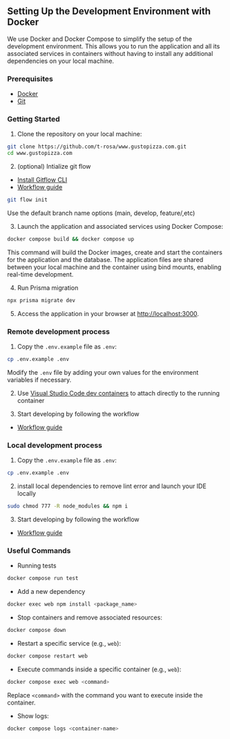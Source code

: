 ## Setting Up the Development Environment with Docker

We use Docker and Docker Compose to simplify the setup of the development environment. This allows you to run the application and all its associated services in containers without having to install any additional dependencies on your local machine.

### Prerequisites

- [Docker](https://docs.docker.com/get-docker/)
- [Git](https://git-scm.com/downloads)

### Getting Started

1. Clone the repository on your local machine:

```bash
git clone https://github.com/t-rosa/www.gustopizza.com.git
cd www.gustopizza.com
```

2. (optional) Intialize git flow

- [Install Gitflow CLI](http://danielkummer.github.io/git-flow-cheatsheet/)
- [Workflow guide](https://www.atlassian.com/git/tutorials/comparing-workflows/gitflow-workflow)

```bash
git flow init
```

Use the default branch name options (main, develop, feature/,etc)

3. Launch the application and associated services using Docker Compose:

```bash
docker compose build && docker compose up
```

This command will build the Docker images, create and start the containers for the application and the database. The application files are shared between your local machine and the container using bind mounts, enabling real-time development.

4. Run Prisma migration

```bash
npx prisma migrate dev
```

5. Access the application in your browser at [http://localhost:3000](http://localhost:3000).

### Remote development process

1. Copy the `.env.example` file as `.env`:

```bash
cp .env.example .env
```

Modify the `.env` file by adding your own values for the environment variables if necessary.

2. Use [Visual Studio Code dev containers](https://code.visualstudio.com/docs/devcontainers/containers) to attach directly to the running container

3. Start developing by following the workflow

- [Workflow guide](https://www.atlassian.com/git/tutorials/comparing-workflows/gitflow-workflow)

### Local development process

1. Copy the `.env.example` file as `.env`:

```bash
cp .env.example .env
```

2. install local dependencies to remove lint error and launch your IDE locally

```bash
sudo chmod 777 -R node_modules && npm i
```

3. Start developing by following the workflow

- [Workflow guide](https://www.atlassian.com/git/tutorials/comparing-workflows/gitflow-workflow)

### Useful Commands

- Running tests

```bash
docker compose run test
```

- Add a new dependency

```bash
docker exec web npm install <package_name>
```

- Stop containers and remove associated resources:

```bash
docker compose down
```

- Restart a specific service (e.g., `web`):

```bash
docker compose restart web
```

- Execute commands inside a specific container (e.g., `web`):

```bash
docker compose exec web <command>
```

Replace `<command>` with the command you want to execute inside the container.

- Show logs:

```bash
docker compose logs <container-name>
```
